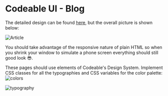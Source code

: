 # Codeable UI - Blog

The detailed design can be found [here](https://www.figma.com/file/bTvI0it8i6PWUgL4P8kb5B/?node-id=32%3A1158), but the overall picture is shown below:

![Article](https://lh3.googleusercontent.com/fife/AAWUweWLrSNn4jxgw1efpF9cQmWF08ndp0gpAEnhF1wfmg3JofjjBld3mWuoMVH_fJX7FoLjrTYEXarooHJcNxWWUzgujnBT4YpKdSpinoi2m62EgvWCwAYTkSRt8xvtrjEnmNd3IfyFebLkFA1BEz64y698_FS5dcMisXpfvRa5mUEQEWqTZKfyGWktkWqvK-spLxmYM1jEAOkBi5freODIlM5biGkemb31-tdPqWgebDmdGpzi7Jx33M64PzdCxky4MSGyupzIjaTJTN9tPbXYIzXGGF7J1mJqE2lxmCAQ0Ik8zuI1XfD6drEAO4Ua01TxQUThjQyj8ekeCggc7t-1Ew3dwUq1A9OKRQppj3WAGtJi1JQaoYbiH5Kn8wlSb5-Gq2SV7vx8K805PPFME4Av4mWUPxuUwgEEobArB6ZTBVqSoKVK9VDZtdSLS9I7_6y_p4-3afgX7r2O_sSuTPgBxRUTRNfYtMDCqz-Uaw3Bv1ZO56eeOG8b3B3OYqpMXYJ9QvvYKxjo-FpnTmLu_wub3MaUJKfgNinubZeaL2SSOoKlucwHrNSV6WsGsHmiSmRKOqWvfpM8S1iJp_-8Ld4TSOg9PNS37tLB51IfAxBO1V8cQAQkXruIAc5K5bSF3ydyW1cMo1ruZDexGDMmouzdxIYIB-vo2ZfZAiRaSARpVUIpjM0mY9OGRCELwL30eEYkQ0J5_3Ze76gSffjUWq9I_sjHkPnVSJTse9n0iICX5BskBpbga2gsQGIyy1shqcfHfuMP5cPZ177k0a9qegs2RuSNh1XYH7zPg_55CxFFc7jFVVBBNgA9gv3bt_N5FMwsP1bBagn_0JRuKMZUdyqCnSll0qPutof4N2P1jKyLfBuFESbHthvl_bBrJdkPY3h7EbBbUkm_-BoH419KIxAcjuiFLv6W_ji1OutlNDBzTwQXwQLKpb8h4YuijGUGosC9wN9Us6xVE3w7xHb6GjrJOiHD63LNPTertcfj9FOlL6ESifDP1CwCDR4dwNvC5aRrEAgMpjQ8bPPfbbob-nRoqwpw6ji426TcNrdhsQO8A8k02GBeUIH400TI7SrTN7Ipexjjs-8TD3naBbt_d9SiVc30grtqLjtCY_d2oU0ua00WMfrCdE4cIa8y5H8H59rsCTYRwXskCLw38MMOKwfB1ayXufSX0O-8YdPQ6ttudDWi0tKZ4zSiBWd4kLnBf_HAI2z2-ZCdhEovlx8AvR6TSjqJyexuhPdKujfscW6eQgLjs1uCpw4JAlcGCZb-jEtP41iLe6uWEpLWjo6IiqX3MwWdL1A4qQ2U_b8loAm9Mm1b=w3584-h2032)

You should take advantage of the responsive nature of plain HTML so when you shrink your window to simulate a phone screen everything should still good look 😎.

These pages should use elements of Codeable's Design System. Implement CSS classes for all the typographies and CSS variables for the color palette:
![colors](https://lh3.googleusercontent.com/fife/AAWUweXVTXxIsbWMjquoQMOJtL8n9MNaqFerNCldwRRIKBZYmgKzjVhvuLG7_7PWDocD9QoICHaVFTY2ev60VhdG8lgcy5P_Kj2MryLDOa6ohLiG0OLwunRxN8V29-KYzKn3347zXrqCuJi1Y9Vd4o7hArakVKmY3E90qCZm83oJQCRsi5PTXv33xOG0OKVY_zEnzwbJYsyBFHUSlsBnvb9-VAkC2caeW8GrS6ChT4HufK3Gkfa-5qNWsJSxdZx4loO7JqqjTtn3wizx4u_H2EMp9G939VudgaxoNmsQ32GsvSpBRD00rrWr6_QAKjUPJxsSmORs3AmfL93kj4GNaequafkMTLfJdIDuXmf_GSle25D6CFhmSLOO_gRa4pZWj0_YMC8p0PLQ9z99Rp9GvWXnXPLHxkXcyrWMcuVTSXh86iIwFpixvyfMedVl0i60GtSaqDPaBzbuPkmQYKxJahOw1xifc5ZnmUTKAneB0R3XTlQR6LlT8ipTJsG8KqjVyrCZVGjsF6CI03FXVW_vUlTyuUEjoRFRLuh-b1mUuNDNWE80gxC-ITnjp5V4YL0WA2X67raoyO0ADXf732q9Zy_Art2CLCTZoLl1JTG1lPd5uL95lsJisa0Yc92POqM5HVvf8Kt-ycft8dJm1I_A9pXSS369c_mdzArxYMrfZMExFH2H6Mm_kIH1opofNlyKNCssfcNZcj1pcgZ0nsF-PRbv6J8aRqh6F4wEHwDiVbFPZmF5ZydOBA6GcAprY9ripbVVsx9rmEEs5RawUHopCvpe8vhu3ILWqVVvYAAGyZEaJ5cGBp8sg304nCZSIf1PAZAxQa9AeOTYDnFFK7F9ROAGxoV5a6PREZxI5mf6CobMXacbDh2KHj-aI-bqDjxyGRaGC053F_a2tj1vEIKwCZ_CsvqDB20oB4JxkKjNN1uVWz6sLRQRck71cVVqAmOWqseK5jNMQGxM1W12MBi9KiL4eLJ9Ppz1UxijKFM1mb8LI51zEoqxy93cOv77dRhiZ_xL76ffDiJazytOnu8liTpGTeKyI6XXcd50ERGuk6v7YcYF49xLuHKW30t6CVBOdqFqKMx18DIUWaJh9WbeeQKFtgSazBmGpSOo5AYofz47h-eAc2c8LWJU4Wu5DAhIv_cnKPF2vZ45uPHdd9vOlf0hIit4gAQyb9Iq_iYmoVGjGOLUzMTATdl0ggcKy1-VyzErbfe9JeLHPVWKBAowTdJZXFqxZ0bVPVQ9qYf2MBicvLcQQrHLrTA0sgSz-73MhrywRURr-RyROwbytqh8KcUk-rLb4oVS_o7EEMjIBBGt9yL1=w2692-h2032)

![typography](https://lh3.googleusercontent.com/fife/AAWUweVHjAJa8Pn9HJHr-_xVRb3bL5fApLXPIqIKzADAsIUDWNsUSTXmEmcVZpQQzkCwgnnGsDjSv7vgkiuo7F8YnoYjbF2eC0DCrSPLu89XW-yTIobIXMf-MovWHrjbwTA6Uvq4m7_wakRDgbhvn5031HHal2SGpwGAI9ZajxVzI4aqlTmqwrtgoTMkocez16od_GMOOjSb_n-1ZyNhrVYer1KotzUhlcntXgEpgHXIgiBL1IEDsUJivqQ3wBE6NHV7-cz_ElpvN81oMDWpodzDoU6rE-RDpEtey8oPjJONQpZhgI-ypjTVddf1HQtG2AQGZGqgBhAYReTvYJXgBixqPPE0mzCpQpiXe4tkasRR8XR6MH37ZarZDiuGT2OE9JOTatWp1jPmRPSZOMPkn1Jk3p1YmJXlOF1aZ3yRpwhRyWypmRPIGEJ0Zhj3Fdl5Bdv-zGEIINpuKy5IrE8S-RiWPMBKKRo6zX97cdaJQXI1-Od1buqkEWbkkmQiwWtntL7Cgv99LffVbOYiHgzxKp4Hr6lrWsRTr89YWx7zCzArXTRf8Ik93mdQwRKeh0l0tUIVM7OSGiY3T9fhufiFFbIS8wlCwjH2XeI-bQRzw9TwVb3-lIJueHOw5agpD2zOsCW_2LEi6Kg6PtRBnPlLjL4V1GfvhuWO7fDAUGQFNh0gfJOO4CK5xm9UYXz7is_qrVdMich8CNQNNhkQI5gECU4J_IBzuAUQ90kMRwOEpDVNkJh8t4CzMOBMo1TE4OxBJLtL9O6tnyPxi4uqK4GgOUDjK2OW3PEa7YTYlY3ryowFbceScJOQPRgyo2d8oHGb-NXWI9X5U3kYw6oYsHjM_AKfPYQ2Ey0JVwN35FePXdSLTl5IySV1AB_RQj-lczqn2FqYHSqNDug0SBPEXC8IP2u81HTTOhFhsoXIr923VSXCZaEa-ItrTTm3IQlQu_TEDCGtGNZACncDq9bPdD6WgIJqeTN6kWZ3JIKwmKZhCwt8FIu28qr9CvF_KuQnSfj5QhsY8c2n1BoGGXevCy4TdKxY8-pUTfgVz142M4SDbM_eFC93t3IaBnBP0PFAkGtmgdHQC7L5kpNYDm49OSQMYNkYTFdlO-oXsrwbjE0ip3-F17V_3_bZ9GQC6uCwqA7AXtkIN4YKjpYP98Yn_igG6FbH3E9gH0d6g9U-b9e4oxeuSdHuDX3RbPYEaDfMa_Vp6kS-efRKvDM62M9TvzDJGyoOZP-jWpN52RXrG0UI1UxsNYZ5tzNPwnOHOv3rYeL1zC2dzCB8I00xGDfuPx_SlvBKM2S4W7rZ2856_VHy8sUQVIxU=w2692-h2032)
